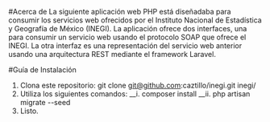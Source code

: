 #Acerca de
La siguiente aplicación web PHP está diseñadaba para consumir los servicios web ofrecidos por el Instituto Nacional de Estadística y Geografía de México (INEGI). La aplicación ofrece dos interfaces, una para consumir un servicio web usando el protocolo SOAP que ofrece el INEGI. La otra interfaz es una representación del servicio web anterior usando una arquitectura REST mediante el framework Laravel.

#Guía de Instalación

1. Clona este repositorio: git clone git@github.com:caztillo/inegi.git inegi/
2. Utiliza los siguientes comandos:
__i. composer install
__ii. php artisan migrate --seed
3. Listo.
